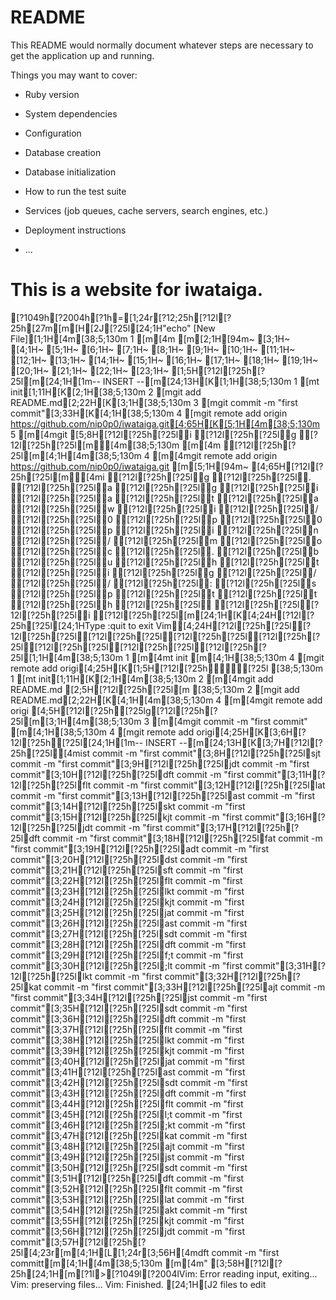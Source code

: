 # README

This README would normally document whatever steps are necessary to get the
application up and running.

Things you may want to cover:

* Ruby version

* System dependencies

* Configuration

* Database creation

* Database initialization

* How to run the test suite

* Services (job queues, cache servers, search engines, etc.)

* Deployment instructions

* ...
# This is a website for iwataiga.

[?1049h[?2004h[?1h=[1;24r[?12;25h[?12l[?25h[27m[m[H[2J[?25l[24;1H"echo" [New File][1;1H[4m[38;5;130m  1 [m[4m                                                                              [m[2;1H[94m~                                                                                 [3;1H~                                                                                 [4;1H~                                                                                 [5;1H~                                                                                 [6;1H~                                                                                 [7;1H~                                                                                 [8;1H~                                                                                 [9;1H~                                                                                 [10;1H~                                                                                 [11;1H~                                                                                 [12;1H~                                                                                 [13;1H~                                                                                 [14;1H~                                                                                 [15;1H~                                                                                 [16;1H~                                                                                 [17;1H~                                                                                 [18;1H~                                                                                 [19;1H~                                                                                 [20;1H~                                                                                 [21;1H~                                                                                 [22;1H~                                                                                 [23;1H~                                                                                 [1;5H[?12l[?25h[?25l[m[24;1H[1m-- INSERT --[m[24;13H[K[1;1H[38;5;130m  1 [mt init[1;11H[K[2;1H[38;5;130m  2 [mgit add README.md[2;22H[K[3;1H[38;5;130m  3 [mgit commit -m "first commit"[3;33H[K[4;1H[38;5;130m  4 [mgit remote add origin https://github.com/nip0p0/iwataiga.git[4;65H[K[5;1H[4m[38;5;130m  5 [m[4mgit                                                                           [5;8H[?12l[?25h[?25li [?12l[?25h[?25lg [?12l[?25h[?25l[m[4m[38;5;130m [m[4m [?12l[?25h[?25l[m[4;1H[4m[38;5;130m  4 [m[4mgit remote add origin https://github.com/nip0p0/iwataiga.git                  [m[5;1H[94m~                                                                                 [4;65H[?12l[?25h[?25l[m[4mi [?12l[?25h[?25lg [?12l[?25h[?25l. [?12l[?25h[?25la [?12l[?25h[?25lg [?12l[?25h[?25li [?12l[?25h[?25la [?12l[?25h[?25lt [?12l[?25h[?25la [?12l[?25h[?25lw [?12l[?25h[?25li [?12l[?25h[?25l/ [?12l[?25h[?25l0 [?12l[?25h[?25lp [?12l[?25h[?25l0 [?12l[?25h[?25lp [?12l[?25h[?25li [?12l[?25h[?25ln [?12l[?25h[?25l/ [?12l[?25h[?25lm [?12l[?25h[?25lo [?12l[?25h[?25lc [?12l[?25h[?25l. [?12l[?25h[?25lb [?12l[?25h[?25lu [?12l[?25h[?25lh [?12l[?25h[?25lt [?12l[?25h[?25li [?12l[?25h[?25lg [?12l[?25h[?25l/ [?12l[?25h[?25l/ [?12l[?25h[?25l: [?12l[?25h[?25ls [?12l[?25h[?25lp [?12l[?25h[?25lt [?12l[?25h[?25lt [?12l[?25h[?25lh [?12l[?25h[?25l  [?12l[?25h[?25l[?12l[?25h[?25li [?12l[?25h[?25l[m[24;1H[K[4;24H[?12l[?25h[?25l[24;1HType  :quit<Enter>  to exit Vim[4;24H[?12l[?25h[?25l[?12l[?25h[?25l[?12l[?25h[?25l[?12l[?25h[?25l[?12l[?25h[?25l[?12l[?25h[?25l[?12l[?25h[?25l[?12l[?25h[?25l[1;1H[4m[38;5;130m  1 [m[4mt init                                                                        [m[4;1H[38;5;130m  4 [mgit remote add origi[4;25H[K[1;5H[?12l[?25h[?25l[38;5;130m  1 [mt init[1;11H[K[2;1H[4m[38;5;130m  2 [m[4mgit add README.md                                                             [2;5H[?12l[?25h[?25l[m[38;5;130m  2 [mgit add README.md[2;22H[K[4;1H[4m[38;5;130m  4 [m[4mgit remote add origi                                                          [4;5H[?12l[?25h[?25lg[?12l[?25h[?25l[m[3;1H[4m[38;5;130m  3 [m[4mgit commit -m "first commit"                                                  [m[4;1H[38;5;130m  4 [mgit remote add origi[4;25H[K[3;6H[?12l[?25h[?25l[24;1H[1m-- INSERT --[m[24;13H[K[3;7H[?12l[?25h[?25l[4mist commit -m "first commit"[3;8H[?12l[?25h[?25lsjt commit -m "first commit"[3;9H[?12l[?25h[?25ljdt commit -m "first commit"[3;10H[?12l[?25h[?25ldft commit -m "first commit"[3;11H[?12l[?25h[?25lflt commit -m "first commit"[3;12H[?12l[?25h[?25llat commit -m "first commit"[3;13H[?12l[?25h[?25last commit -m "first commit"[3;14H[?12l[?25h[?25lskt commit -m "first commit"[3;15H[?12l[?25h[?25lkjt commit -m "first commit"[3;16H[?12l[?25h[?25ljdt commit -m "first commit"[3;17H[?12l[?25h[?25ldft commit -m "first commit"[3;18H[?12l[?25h[?25lfat commit -m "first commit"[3;19H[?12l[?25h[?25ladt commit -m "first commit"[3;20H[?12l[?25h[?25ldst commit -m "first commit"[3;21H[?12l[?25h[?25lsft commit -m "first commit"[3;22H[?12l[?25h[?25lflt commit -m "first commit"[3;23H[?12l[?25h[?25llkt commit -m "first commit"[3;24H[?12l[?25h[?25lkjt commit -m "first commit"[3;25H[?12l[?25h[?25ljat commit -m "first commit"[3;26H[?12l[?25h[?25last commit -m "first commit"[3;27H[?12l[?25h[?25lsdt commit -m "first commit"[3;28H[?12l[?25h[?25ldft commit -m "first commit"[3;29H[?12l[?25h[?25lf;t commit -m "first commit"[3;30H[?12l[?25h[?25l;lt commit -m "first commit"[3;31H[?12l[?25h[?25llkt commit -m "first commit"[3;32H[?12l[?25h[?25lkat commit -m "first commit"[3;33H[?12l[?25h[?25lajt commit -m "first commit"[3;34H[?12l[?25h[?25ljst commit -m "first commit"[3;35H[?12l[?25h[?25lsdt commit -m "first commit"[3;36H[?12l[?25h[?25ldft commit -m "first commit"[3;37H[?12l[?25h[?25lflt commit -m "first commit"[3;38H[?12l[?25h[?25llkt commit -m "first commit"[3;39H[?12l[?25h[?25lkjt commit -m "first commit"[3;40H[?12l[?25h[?25ljat commit -m "first commit"[3;41H[?12l[?25h[?25last commit -m "first commit"[3;42H[?12l[?25h[?25lsdt commit -m "first commit"[3;43H[?12l[?25h[?25ldft commit -m "first commit"[3;44H[?12l[?25h[?25lflt commit -m "first commit"[3;45H[?12l[?25h[?25ll;t commit -m "first commit"[3;46H[?12l[?25h[?25l;kt commit -m "first commit"[3;47H[?12l[?25h[?25lkat commit -m "first commit"[3;48H[?12l[?25h[?25lajt commit -m "first commit"[3;49H[?12l[?25h[?25ljst commit -m "first commit"[3;50H[?12l[?25h[?25lsdt commit -m "first commit"[3;51H[?12l[?25h[?25ldft commit -m "first commit"[3;52H[?12l[?25h[?25lflt commit -m "first commit"[3;53H[?12l[?25h[?25llat commit -m "first commit"[3;54H[?12l[?25h[?25lakt commit -m "first commit"[3;55H[?12l[?25h[?25lkjt commit -m "first commit"[3;56H[?12l[?25h[?25ljdt commit -m "first commit"[3;57H[?12l[?25h[?25l[4;23r[m[4;1H[L[1;24r[3;56H[4mdft commit -m "first committ[m[4;1H[4m[38;5;130m    [m[4m"                                                                             [3;58H[?12l[?25h[24;1H[m[?1l>[?1049l[?2004lVim: Error reading input, exiting...
Vim: preserving files...
Vim: Finished.
[24;1H[J2 files to edit
